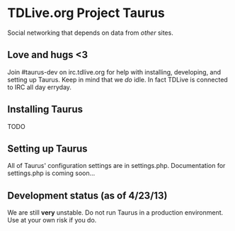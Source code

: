 # TDLive.org Project Taurus
Social networking that depends on data from *other* sites.

## Love and hugs <3

Join #taurus-dev on irc.tdlive.org for help with installing, developing, and setting up Taurus. Keep in mind that we _do_ idle. In fact TDLive is connected to IRC all day erryday.

## Installing Taurus

TODO

## Setting up Taurus

All of Taurus' configuration settings are in settings.php. Documentation for settings.php is coming soon...

## Development status (as of 4/23/13)

We are still **very** unstable. Do not run Taurus in a production environment. Use at your own risk if you do.
